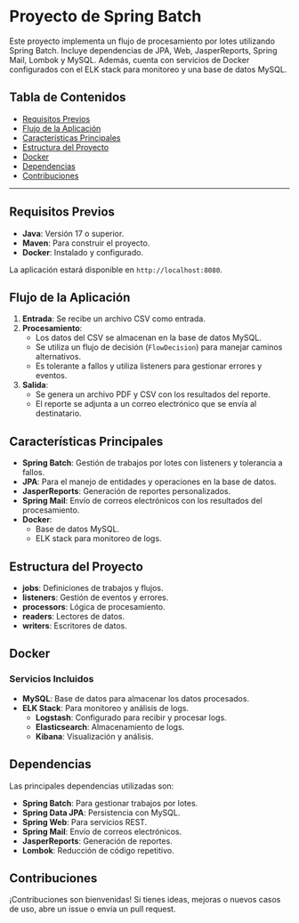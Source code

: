 # Proyecto de Spring Batch

Este proyecto implementa un flujo de procesamiento por lotes utilizando Spring Batch. Incluye dependencias de JPA, Web,
JasperReports, Spring Mail, Lombok y MySQL. Además, cuenta con servicios de Docker configurados con el ELK stack para
monitoreo y una base de datos MySQL.

## Tabla de Contenidos

- [Requisitos Previos](#requisitos-previos)
- [Flujo de la Aplicación](#flujo-de-la-aplicación)
- [Características Principales](#características-principales)
- [Estructura del Proyecto](#estructura-del-proyecto)
- [Docker](#docker)
- [Dependencias](#dependencias)
- [Contribuciones](#contribuciones)

---

## Requisitos Previos

- **Java**: Versión 17 o superior.
- **Maven**: Para construir el proyecto.
- **Docker**: Instalado y configurado.

La aplicación estará disponible en `http://localhost:8080`.

## Flujo de la Aplicación

1. **Entrada**: Se recibe un archivo CSV como entrada.
2. **Procesamiento**:
    - Los datos del CSV se almacenan en la base de datos MySQL.
    - Se utiliza un flujo de decisión (`FlowDecision`) para manejar caminos alternativos.
    - Es tolerante a fallos y utiliza listeners para gestionar errores y eventos.
3. **Salida**:
    - Se genera un archivo PDF y CSV con los resultados del reporte.
    - El reporte se adjunta a un correo electrónico que se envía al destinatario.

## Características Principales

- **Spring Batch**: Gestión de trabajos por lotes con listeners y tolerancia a fallos.
- **JPA**: Para el manejo de entidades y operaciones en la base de datos.
- **JasperReports**: Generación de reportes personalizados.
- **Spring Mail**: Envío de correos electrónicos con los resultados del procesamiento.
- **Docker**:
    - Base de datos MySQL.
    - ELK stack para monitoreo de logs.

## Estructura del Proyecto

- **jobs**: Definiciones de trabajos y flujos.
- **listeners**: Gestión de eventos y errores.
- **processors**: Lógica de procesamiento.
- **readers**: Lectores de datos.
- **writers**: Escritores de datos.

## Docker

### Servicios Incluidos

- **MySQL**: Base de datos para almacenar los datos procesados.
- **ELK Stack**: Para monitoreo y análisis de logs.
    - **Logstash**: Configurado para recibir y procesar logs.
    - **Elasticsearch**: Almacenamiento de logs.
    - **Kibana**: Visualización y análisis.

## Dependencias

Las principales dependencias utilizadas son:

- **Spring Batch**: Para gestionar trabajos por lotes.
- **Spring Data JPA**: Persistencia con MySQL.
- **Spring Web**: Para servicios REST.
- **Spring Mail**: Envío de correos electrónicos.
- **JasperReports**: Generación de reportes.
- **Lombok**: Reducción de código repetitivo.

## Contribuciones

¡Contribuciones son bienvenidas! Si tienes ideas, mejoras o nuevos casos de uso, abre un issue o envía un pull request.